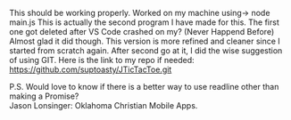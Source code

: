This should be working properly. Worked on my machine using-> node main.js
This is actually the second program I have made for this.
The first one got deleted after VS Code crashed on my? (Never Happend Before)
Almost glad it did though. This version is more refined and cleaner since I started from scratch again.
After second go at it, I did the wise suggestion of using GIT.
Here is the link to my repo if needed:  https://github.com/suptoasty/JTicTacToe.git

P.S. Would love to know if there is a better way to use readline other than making a Promise?  
Jason Lonsinger: Oklahoma Christian Mobile Apps.